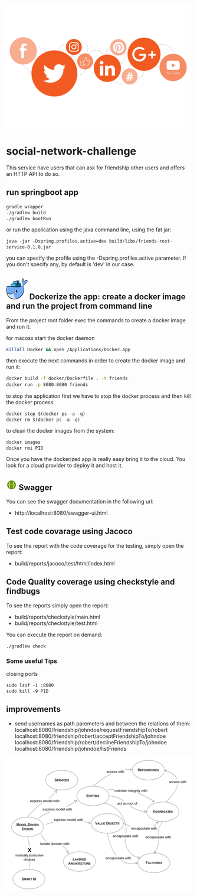 ![social-networks](./_media/social-networks.png)

# social-network-challenge

This service have users that can ask for friendship other users and offers an HTTP API to do so.

## run springboot app
```
gradle wrapper
./gradlew build
./gradlew bootRun
```

or run the application using the java command line, using the fat jar:
```
java -jar -Dspring.profiles.active=dev build/libs/friends-rest-service-0.1.0.jar
```
you can specify the profile using the -Dspring.profiles.active parameter. If you don't specify any, by default is 'dev' in our case.


## ![swagger](./_media/icons/docker.png) Dockerize the app: create a docker image and run the project from command line
From the project root folder exec the commands to create a docker image and run it:

for macosx start the docker daemon
```bash
killall Docker && open /Applications/Docker.app
```

then execute the next commands in order to create the docker image and run it:
```bash
docker build -f docker/Dockerfile . -t friends
docker run -p 8080:8080 friends
```

to stop the application first we have to stop the docker process and then kill the docker process:
```
docker stop $(docker ps -a -q)
docker rm $(docker ps -a -q)
```

to clean the docker images from the system:
```
docker images
docker rmi PID
``` 

Once you have the dockerized app is really easy bring it to the cloud. You look for a cloud provider to deploy it and host it.


## ![swagger](./_media/icons/swagger.png) Swagger
You can see the swagger documentation in the following url:
- http://localhost:8080/swagger-ui.html

## Test code covarage using Jacoco
To see the report with the code coverage for the testing, simply open the report: 
- build/reports/jacoco/test/html/index.html

## Code Quality coverage using checkstyle and findbugs
To see the reports simply open the report: 
- build/reports/checkstyle/main.html
- build/reports/checkstyle/test.html

You can execute the report on demand:
```
./gradlew check
```

### Some useful Tips

closing ports
```
sudo lsof -i :8080
sudo kill -9 PID
```

## improvements

- send usernames as path paremeters and between the relations of them: 
localhost:8080/friendship/johndoe/requestFriendshipTo/robert
localhost:8080/friendship/robert/acceptFriendshipTo/johndoe
localhost:8080/friendship/robert/declineFriendshipTo/johndoe
localhost:8080/friendship/johndoe/listFriends



![ddd-building-blocks](./_media/ddd-building-blocks.png)